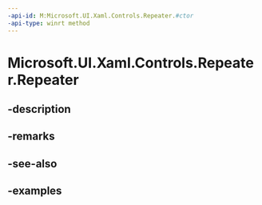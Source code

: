```yaml
---
-api-id: M:Microsoft.UI.Xaml.Controls.Repeater.#ctor
-api-type: winrt method
---
```


<!-- Method syntax.
public Repeater.Repeater()
-->

# Microsoft.UI.Xaml.Controls.Repeater.Repeater

## -description

## -remarks

## -see-also

## -examples

